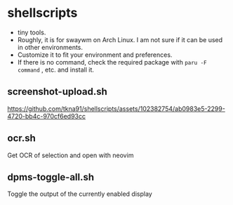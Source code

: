 # shellscripts
- tiny tools.
- Roughly, it is for swaywm on Arch Linux. I am not sure if it can be used in other environments.
- Customize it to fit your environment and preferences.
- If there is no command, check the required package with `paru -F command` , etc. and install it.

## screenshot-upload.sh

https://github.com/tkna91/shellscripts/assets/102382754/ab0983e5-2299-4720-bb4c-970cf6ed93cc

## ocr.sh

Get OCR of selection and open with neovim

## dpms-toggle-all.sh

Toggle the output of the currently enabled display
